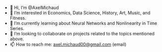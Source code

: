 - 👋 Hi, I’m @AxelMichaud
- 👀 I’m interested in Economics, Data Science, History, Art, Music, and Fitness.
- 🌱 I’m currently learning about Neural Networks and Nonlinearity in Time Series.
- 💞️ I’m looking to collaborate on projects related to the topics mentioned above.
- 📫 How to reach me: axel.michaud00@gmail.com (email)

<!---
AxelMichaud/AxelMichaud is a ✨ special ✨ repository because its `README.md` (this file) appears on your GitHub profile.
You can click the Preview link to take a look at your changes.
--->
